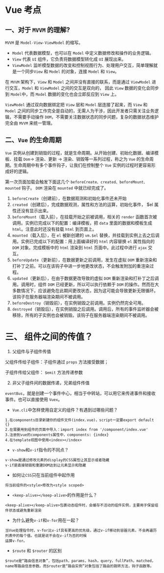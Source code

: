 # Vue 考点

## 一、对于 `MVVM` 的理解?

`MVVM` 是 `Model-View-ViewModel` 的缩写。

- `Model` 代表数据模型，也可以在 `Model` 中定义数据修改和操作的业务逻辑。
- `View` 代表 `UI` 组件，它负责将数据模型转化成 `UI` 展现出来。
- `ViewModel` 监听模型数据的改变和控制视图行为、处理用户交互，简单理解就是一个同步`View` 和 `Model` 的对象，连接 `Model` 和 `View`。

在 `MVVM` 架构下，`View` 和 `Model` 之间并没有直接的联系，而是通过 `ViewModel` 进行交互，`Model` 和 `ViewModel` 之间的交互是双向的， 因此 `View` 数据的变化会同步到 `Model`中，而 `Model` 数据的变化也会立即反应到 `View` 上。

`ViewModel` 通过双向数据绑定把 `View` 层和 `Model` 层连接了起来，而 `View` 和 `Model` 之间的同步工作完全是自动的，无需人为干涉，因此开发者只需关注业务逻辑，不需要手动操作 `DOM`，不需要关注数据状态的同步问题，复杂的数据状态维护完全由 `MVVM` 来统一管理。

## 二、`Vue` 的生命周期

`Vue` 实例从创建到销毁的过程，就是生命周期。从开始创建、初始化数据、编译模板、挂载 `Dom`→ 渲染、更新 → 渲染、销毁等一系列过程，称之为 `Vue` 的生命周期。生命周期中有多个事件钩子，让我们在控制整个 `Vue` 实例的过程时更容易形成好的逻辑。

第一次页面加载会触发下面这几个 `beforeCreate、created、beforeMount、mounted` 钩子。 `DOM` 渲染在 `mounted` 中就已经完成了。

1. `beforeCreate`（创建前），在数据观测和初始化事件还未开始
2. `created`（创建后），完成数据观测，属性和方法的运算，初始化事件， \$el 属性还没有显示出来。
3. `beforeMount`（载入前），在挂载开始之前被调用，相关的 `render` 函数首次被调用。实例已完成以下的配置：编译模板，把 `data` 里面的数据和模板生成 `html`。注意此时还没有挂载 `html` 到页面上。
4. `mounted`（载入后），在 `el` 被新创建的 `vm.$el` 替换，并挂载到实例上去之后调用。实例已完成以下的配置：用上面编译好的 `html` 内容替换 `el` 属性指向的 `DOM` 对象。完成模板中的 `html` 渲染到 `html` 页面中。此过程中进行 `ajax` 交互。
5. `beforeUpdate`（更新前），在数据更新之前调用，发生在虚拟 `DOM` 重新渲染和打补丁之前。可以在该钩子中进一步地更改状态，不会触发附加的重渲染过程。
6. `updated`（更新后），在由于数据更改导致的虚拟 `DOM` 重新渲染和打补丁之后调用。调用时，组件 `DOM` 已经更新，所以可以执行依赖于 `DOM` 的操作。然而在大多数情况下，应该避免在此期间更改状态，因为这可能会导致更新无限循环。该钩子在服务器端渲染期间不被调用。
7. `beforeDestroy`（销毁前），在实例销毁之前调用。实例仍然完全可用。
8. `destroyed`（销毁后），在实例销毁之后调用。调用后，所有的事件监听器会被移除，所有的子实例也会被销毁。该钩子在服务器端渲染期间不被调用。

# 三、 组件之间的传值？

1. 父组件与子组件传值

父组件传给子组件：子组件通过 `props` 方法接受数据；

子组件传给父组件： `$emit` 方法传递参数

2. 非父子组件间的数据传递，兄弟组件传值

`eventBus`，就是创建一个事件中心，相当于中转站，可以用它来传递事件和接收事件。也可以直接使用 `Vuex`。

- `Vue.cli`中怎样使用自定义的组件？有遇到过哪些问题？

```
1.在components目录新建你的组件文件(index.vue)，script一定要export default {}
2.在需要用到组件的页面中导入：import index from '/component/index.vue'
3.注册到vue的components属性中，components: {index}
4.在template视图中使用<index></index>
```

- `v-show`和`v-if`指令的不同点？

```
v-show是通过修改元素的display的CSS属性让其显示或者隐藏
v-if是直接销毁和重建DOM达到让元素显示和隐藏
```

- 如何让`CSS`只在当前组件中起作用

```
将当前组件的<style>修改为<style scoped>
```

- `<keep-alive></keep-alive>`的作用是什么？

```
<keep-alive></keep-alive>包裹动态组件时，会缓存不活动的组件实例，主要用于保留组件状态或避免重新渲染
```

- 为什么避免`v-if`和`v-for`用在一起？

```
当Vue处理指令时，v-for比v-if具有更高的优先级，通过v-if移动到容器元素，不会再遍历列表中的每个值。也就是说不会在v-if为否的时候
运算v-for。
```

- `$route` 和 `$router` 的区别

```
$route是“路由信息对象”，包括path，params，hash，query，fullPath，matched，name等路由信息参数。而$router是“路由实例”对象包括了路由的跳转方法，钩子函数等。
```

